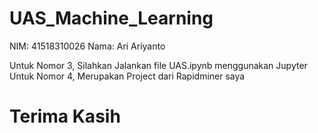 # UAS_Machine_Learning
NIM: 41518310026
Nama: Ari Ariyanto

Untuk Nomor 3, Silahkan Jalankan file UAS.ipynb menggunakan Jupyter
Untuk Nomor 4, Merupakan Project dari Rapidminer saya

# Terima Kasih
